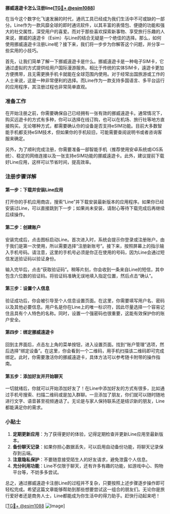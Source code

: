 **挪威遠遊卡怎么注册line[[TG💪+ @esim1088](https://t.me/s/esim1088)]**

在当今这个数字化飞速发展的时代，通讯工具已经成为我们生活中不可或缺的一部分。Line作为一款风靡全球的即时通讯软件，以其丰富的表情包、便捷的功能和强大的社交属性，深受用户的喜爱。而对于那些喜欢探索新事物、享受旅行乐趣的人来说，挪威的遠遊卡（Esim）与Line的结合无疑是一个绝佳的选择。那么，如何使用挪威遠遊卡注册Line呢？接下来，我们将一步步为你解答这个问题，并分享一些实用的小技巧。

首先，让我们简单了解一下挪威遠遊卡是什么。挪威遠遊卡是一种电子SIM卡，它通过虚拟的方式提供给用户国际漫游服务。相比于传统的实体SIM卡，遠遊卡更加方便携带，且无需更换手机卡就能在全球范围内使用。对于经常出国旅游或工作的人士来说，这是一种非常便利的选择。而Line作为一款支持多国语言、多平台运行的应用程序，其注册过程也非常简单直观。

### 准备工作

在开始注册之前，你需要确保自己已经拥有一张有效的挪威遠遊卡。通常情况下，购买远遊卡的方式有多种，你可以选择在线订购，也可以在机场、旅行社等地方直接购买。无论哪种方式，都需要确认你的设备是否支持eSIM功能。目前大多数智能手机都支持eSIM技术，但如果你的手机较旧，可能需要查阅说明书或者咨询客服来确定。

另外，为了顺利完成注册，你需要准备一部智能手机（推荐使用安卓系统或iOS系统）、稳定的网络连接以及一张支持eSIM功能的挪威遠遊卡。此外，建议提前下载好Line应用，这样可以节省时间，提高效率。

### 注册步骤详解

#### 第一步：下载并安装Line应用

打开你的手机应用商店，搜索“Line”并下载安装最新版本的应用程序。如果你已经安装过Line，可以直接跳到下一步；如果尚未安装，请耐心等待下载完成后再继续后续操作。

#### 第二步：创建账户

安装完成后，点击图标启动Line。首次进入时，系统会提示你登录或注册账户。由于我们是第一次使用，所以需要选择“注册新账号”。接下来，按照屏幕上的指示输入手机号码。请注意，这里的手机号必须是你正在使用的号码，因为Line会通过短信发送验证码以验证身份。

输入完毕后，点击“获取验证码”。稍等片刻，你会收到一条来自Line的短信，其中包含六位数的验证码。将验证码准确无误地填入指定位置，然后点击“确认”。

#### 第三步：设置个人信息

验证成功后，你会被引导至个人信息设置页面。在这里，你需要填写用户名、密码以及其他必要信息。用户名是你在Line上的唯一标识符，因此尽量选择一个容易记住且具有个人特色的名称。同时，设置一个强密码也很重要，这能有效保护你的账户安全。

#### 第四步：绑定挪威遠遊卡

回到主界面后，点击左上角的菜单按钮，进入设置页面。找到“账户管理”选项，然后选择“绑定设备”。在这里，你会看到一个二维码，用手机扫描该二维码即可完成绑定。此时，你需要激活你的挪威遠遊卡，具体方法可以参考随卡附带的操作指南。

#### 第五步：添加好友并开始聊天

一切就绪后，你就可以开始添加好友了！在Line中添加好友的方式有很多，比如通过手机号搜索、扫描二维码或是加入群聊。一旦添加了朋友，你们就可以随时随地进行文字、语音甚至视频通话了。无论是与家人保持联系还是结识新的朋友，Line都能满足你的需求。

### 小贴士

1. **定期更新应用**：为了获得更好的体验，记得定期检查并更新Line应用至最新版本。
2. **备份聊天记录**：如果你担心数据丢失，可以启用自动备份功能，将聊天记录保存到云端。
3. **注意隐私保护**：不要随意接受陌生人的好友请求，避免泄露个人信息。
4. **充分利用功能**：Line不仅限于聊天，还有许多有趣的功能，如游戏中心、购物平台等，不妨多多尝试。

总之，通过挪威遠遊卡注册Line的过程并不复杂，只要按照上述步骤逐步操作即可轻松完成。希望这篇文章能够帮助到那些想要尝试这一组合的朋友们。无论你是旅行爱好者还是商务人士，Line都能成为你生活中的得力助手。赶快行动起来吧！

[[TG💪+ @esim1088](https://t.me/s/esim1088) ![Image](https://i.postimg.cc/4NQfJmqS/Snipaste-2025-05-13-00-14-12.png)]